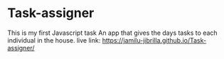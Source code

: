 # Task-assigner
This is my first Javascript task
An app that gives the days tasks to each individual in the house.
live link:  https://jamilu-jibrilla.github.io/Task-assigner/
